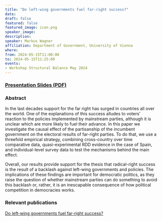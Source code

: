 ```yaml
---
title: "Do left-wing governments fuel far-right success?"
date:
draft: false
featured: false
featured_image: icon.png
speaker_image:
description:
speaker: Markus Wagner
affiliation: Department of Government, University of Vienna
where:
from: 2024-05-15T11:00:00
to: 2024-05-15T11:25:00
events:
- Workshop Structural Balance May 2024 
---
```


### [Presentation Slides (PDF)](Presentation_Wagner_MMM.pdf)


### Abstract


In the last decades support for the far right has surged in countries all over the world. One of the explanations of this success alludes to voters’ reaction to the policies implemented by mainstream parties, although it is unclear which are more likely to fuel their advance. In this paper we investigate the causal effect of the partisanship of the incumbent government on the electoral results of far-right parties. To do that, we use a threefold empirical strategy, combining cross-country over time comparative data, quasi-experimental RDD evidence in the case of Spain, and individual-level survey data to test the mechanisms behind the main effect. 

Overall, our results provide support for the thesis that radical-right success is the result of a backlash against left-wing governments and policies. The implications of these findings are important for democratic politics, as they raise the question of whether mainstream parties can do something to avoid this backlash or, rather, it is an inescapable consequence of how political competition in democracies works.

### Relevant publications 

[Do left-wing governments fuel far-right success?](Wagner.pdf)
